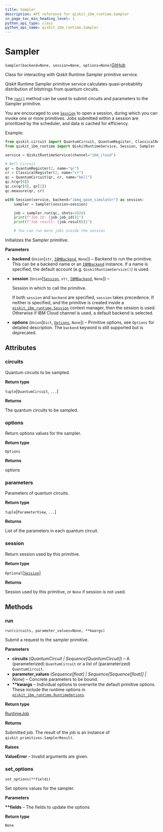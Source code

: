 ```yaml
---
title: Sampler
description: API reference for qiskit_ibm_runtime.Sampler
in_page_toc_min_heading_level: 1
python_api_type: class
python_api_name: qiskit_ibm_runtime.Sampler
---
```


# Sampler

<span id="qiskit_ibm_runtime.Sampler" />

`Sampler(backend=None, session=None, options=None)`[GitHub](https://github.com/qiskit/qiskit-ibm-runtime/tree/main/qiskit_ibm_runtime/sampler.py "view source code")

Class for interacting with Qiskit Runtime Sampler primitive service.

Qiskit Runtime Sampler primitive service calculates quasi-probability distribution of bitstrings from quantum circuits.

The [`run()`](#qiskit_ibm_runtime.Sampler.run "qiskit_ibm_runtime.Sampler.run") method can be used to submit circuits and parameters to the Sampler primitive.

You are encouraged to use [`Session`](qiskit_ibm_runtime.Session "qiskit_ibm_runtime.Session") to open a session, during which you can invoke one or more primitives. Jobs submitted within a session are prioritized by the scheduler, and data is cached for efficiency.

Example:

```python
from qiskit.circuit import QuantumCircuit, QuantumRegister, ClassicalRegister
from qiskit_ibm_runtime import QiskitRuntimeService, Session, Sampler

service = QiskitRuntimeService(channel="ibm_cloud")

# Bell Circuit
qr = QuantumRegister(2, name="qr")
cr = ClassicalRegister(2, name="cr")
qc = QuantumCircuit(qr, cr, name="bell")
qc.h(qr[0])
qc.cx(qr[0], qr[1])
qc.measure(qr, cr)

with Session(service, backend="ibmq_qasm_simulator") as session:
    sampler = Sampler(session=session)

    job = sampler.run(qc, shots=1024)
    print(f"Job ID: {job.job_id()}")
    print(f"Job result: {job.result()}")

    # You can run more jobs inside the session
```

Initializes the Sampler primitive.

**Parameters**

*   **backend** (`Union`\[`str`, [`IBMBackend`](qiskit_ibm_runtime.IBMBackend "qiskit_ibm_runtime.ibm_backend.IBMBackend"), `None`]) – Backend to run the primitive. This can be a backend name or an [`IBMBackend`](qiskit_ibm_runtime.IBMBackend "qiskit_ibm_runtime.IBMBackend") instance. If a name is specified, the default account (e.g. `QiskitRuntimeService()`) is used.

*   **session** (`Union`\[[`Session`](qiskit_ibm_runtime.Session "qiskit_ibm_runtime.session.Session"), `str`, [`IBMBackend`](qiskit_ibm_runtime.IBMBackend "qiskit_ibm_runtime.ibm_backend.IBMBackend"), `None`]) –

    Session in which to call the primitive.

    If both `session` and `backend` are specified, `session` takes precedence. If neither is specified, and the primitive is created inside a [`qiskit_ibm_runtime.Session`](qiskit_ibm_runtime.Session "qiskit_ibm_runtime.Session") context manager, then the session is used. Otherwise if IBM Cloud channel is used, a default backend is selected.

*   **options** (`Union`\[`Dict`, [`Options`](qiskit_ibm_runtime.options.Options "qiskit_ibm_runtime.options.options.Options"), `None`]) – Primitive options, see `Options` for detailed description. The `backend` keyword is still supported but is deprecated.

## Attributes

<span id="qiskit_ibm_runtime.Sampler.circuits" />

### circuits

Quantum circuits to be sampled.

**Return type**

`tuple`\[`QuantumCircuit`, `...`]

**Returns**

The quantum circuits to be sampled.

<span id="qiskit_ibm_runtime.Sampler.options" />

### options

Return options values for the sampler.

**Return type**

`Options`

**Returns**

options

<span id="qiskit_ibm_runtime.Sampler.parameters" />

### parameters

Parameters of quantum circuits.

**Return type**

`tuple`\[`ParameterView`, `...`]

**Returns**

List of the parameters in each quantum circuit.

<span id="qiskit_ibm_runtime.Sampler.session" />

### session

Return session used by this primitive.

**Return type**

`Optional`\[[`Session`](qiskit_ibm_runtime.Session "qiskit_ibm_runtime.session.Session")]

**Returns**

Session used by this primitive, or `None` if session is not used.

## Methods

### run

<span id="qiskit_ibm_runtime.Sampler.run" />

`run(circuits, parameter_values=None, **kwargs)`

Submit a request to the sampler primitive.

**Parameters**

*   **circuits** (*QuantumCircuit | Sequence\[QuantumCircuit]*) – A (parameterized) `QuantumCircuit` or a list of (parameterized) `QuantumCircuit`.
*   **parameter\_values** (*Sequence\[float] | Sequence\[Sequence\[float]] | None*) – Concrete parameters to be bound.
*   **\*\*kwargs** – Individual options to overwrite the default primitive options. These include the runtime options in [`qiskit_ibm_runtime.RuntimeOptions`](qiskit_ibm_runtime.RuntimeOptions "qiskit_ibm_runtime.RuntimeOptions").

**Return type**

[RuntimeJob](qiskit_ibm_runtime.RuntimeJob "qiskit_ibm_runtime.RuntimeJob")

**Returns**

Submitted job. The result of the job is an instance of `qiskit.primitives.SamplerResult`.

**Raises**

**ValueError** – Invalid arguments are given.

### set\_options

<span id="qiskit_ibm_runtime.Sampler.set_options" />

`set_options(**fields)`

Set options values for the sampler.

**Parameters**

**\*\*fields** – The fields to update the options

**Return type**

`None`

